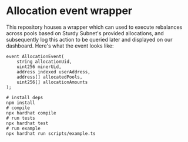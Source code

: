 # Allocation event wrapper

This repository houses a wrapper which can used to execute rebalances across pools based on Sturdy Subnet's provided allocations, and subsequently log this action to be queried later and displayed on our dashboard. Here's what the event looks like:

```solidity
event AllocationEvent(
    string allocationUid,
    uint256 minerUid,
    address indexed userAddress,
    address[] allocatedPools,
    uint256[] allocationAmounts
);
```

```shell
# install deps
npm install
# compile
npx hardhat compile
# run tests
npx hardhat test
# run example
npx hardhat run scripts/example.ts
```